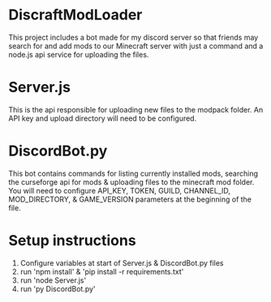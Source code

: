 # DiscraftModLoader
This project includes a bot made for my discord server so that friends may search for and add mods to our Minecraft server with just a command and a node.js api service for uploading the files.

# Server.js
This is the api responsible for uploading new files to the modpack folder. An API key and upload directory will need to be configured.

# DiscordBot.py
This bot contains commands for listing currently installed mods, searching the curseforge api for mods & uploading files to the minecraft mod folder.
You will need to configure API_KEY, TOKEN, GUILD, CHANNEL_ID, MOD_DIRECTORY, & GAME_VERSION parameters at the beginning of the file.

# Setup instructions
1. Configure variables at start of Server.js & DiscordBot.py files
2. run 'npm install' & 'pip install -r requirements.txt'
3. run 'node Server.js'
4. run 'py DiscordBot.py'